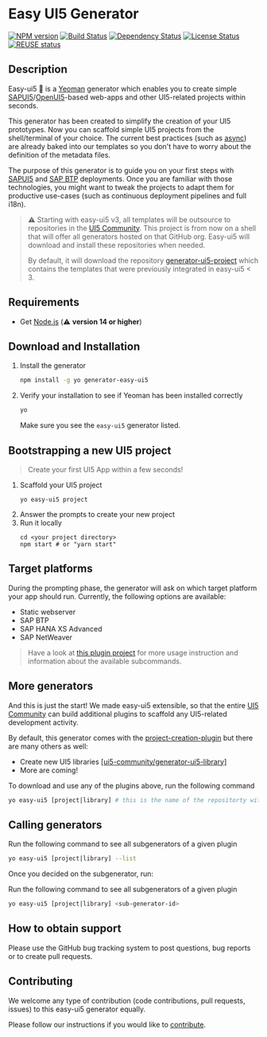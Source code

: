 # Easy UI5 Generator

[![NPM version][npm-image]][npm-url]
[![Build Status][test-image]][test-url]
[![Dependency Status][librariesio-image]][repo-url]
[![License Status][license-image]][license-url]
[![REUSE status][reuse-image]][reuse-url]

## Description

Easy-ui5 💙 is a [Yeoman](http://yeoman.io/) generator which enables you to create simple [SAPUI5](https://sapui5.hana.ondemand.com/)/[OpenUI5](https://openui5.hana.ondemand.com/)-based web-apps and other UI5-related projects within seconds.

This generator has been created to simplify the creation of your UI5 prototypes. Now you can scaffold simple UI5 projects from the shell/terminal of your choice. The current best practices (such as [async](https://blogs.sap.com/2018/12/18/ui5ers-buzz-41-best-practices-for-async-loading-in-ui5/)) are already baked into our templates so you don't have to worry about the definition of the metadata files.

The purpose of this generator is to guide you on your first steps with [SAPUI5](https://sapui5.hana.ondemand.com/) and [SAP BTP](https://www.sap.com/products/business-technology-platform.html) deployments. Once you are familiar with those technologies, you might want to tweak the projects to adapt them for productive use-cases (such as continuous deployment pipelines and full i18n).

> :warning: Starting with easy-ui5 v3, all templates will be outsource to repositories in the [UI5 Community](https://github.com/ui5-community/). This project is from now on a shell that will offer all generators hosted on that GitHub org. Easy-ui5 will download and install these repositories when needed.
>
> By default, it will download the repository [generator-ui5-project](https://github.com/ui5-community/generator-ui5-project/) which contains the templates that were previously integrated in easy-ui5 < 3.

## Requirements

- Get [Node.js](https://nodejs.org/en/download/)  (:warning: **version 14 or higher**)

## Download and Installation

1. Install the generator
   ```sh
   npm install -g yo generator-easy-ui5
   ```
2. Verify your installation to see if Yeoman has been installed correctly
   ```sh
   yo
   ```
   Make sure you see the `easy-ui5` generator listed.

## Bootstrapping a new UI5 project

> Create your first UI5 App within a few seconds!

1. Scaffold your UI5 project
   ```
   yo easy-ui5 project
   ```
2. Answer the prompts to create your new project
3. Run it locally
   ```
   cd <your project directory>
   npm start # or "yarn start"
   ```

## Target platforms

During the prompting phase, the generator will ask on which target platform your app should run. Currently, the following options are available:

- Static webserver
- SAP BTP
- SAP HANA XS Advanced
- SAP NetWeaver

> Have a look at [this plugin project](https://github.com/ui5-community/generator-ui5-project/) for more usage instruction and information about the available subcommands.


## More generators

And this is just the start!
We made easy-ui5 extensible, so that the entire [UI5 Community](https://github.com/ui5-community/) can build additional plugins to scaffold any UI5-related development activity.

By default, this generator comes with the [project-creation-plugin](https://github.com/ui5-community/generator-ui5-project) but there are many others as well:
- Create new UI5 libraries [[ui5-community/generator-ui5-library]](https://github.com/ui5-community/generator-ui5-library)
- More are coming!
<!-- - Create new UI5 custom controls
- Create middlewares for the UI5 tooling
- Create tasks for the UI5 tooling
- Create a WDI5 test suite -->

To download and use any of the plugins above, run the following command
```sh
yo easy-ui5 [project|library] # this is the name of the repositorty without the "generator-ui5-" prefix
```

<!-- Are you missing a generator in this list and are you willing to provide one to the entire UI5 community? Great! [This blog posts](TODO INSERT LINK HERE) contains everything you need to know to get started!  -->

## Calling generators

Run the following command to see all subgenerators of a given plugin
```sh
yo easy-ui5 [project|library] --list
```
Once you decided on the subgenerator, run:

Run the following command to see all subgenerators of a given plugin
```sh
yo easy-ui5 [project|library] <sub-generator-id>
```

## How to obtain support

Please use the GitHub bug tracking system to post questions, bug reports or to create pull requests.

## Contributing

We welcome any type of contribution (code contributions, pull requests, issues) to this easy-ui5 generator equally.

Please follow our instructions if you would like to [contribute](https://github.com/SAP/generator-easy-ui5/blob/master/CONTRIBUTING.md).

[npm-image]: https://img.shields.io/npm/v/generator-easy-ui5.svg
[npm-url]: https://www.npmjs.com/package/generator-easy-ui5
[test-image]: https://github.com/SAP/generator-easy-ui5/actions/workflows/main.yml/badge.svg
[test-url]: https://github.com/SAP/generator-easy-ui5/actions/workflows/main.yml
[librariesio-image]: https://img.shields.io/librariesio/github/SAP/generator-easy-ui5
[repo-url]: https://github.com/SAP/generator-easy-ui5
[license-image]: https://img.shields.io/npm/l/generator-easy-ui5.svg
[license-url]: https://github.com/SAP/generator-easy-ui5/blob/master/LICENSE
[reuse-image]: https://api.reuse.software/badge/github.com/SAP/generator-easy-ui5/
[reuse-url]: https://api.reuse.software/info/github.com/SAP/generator-easy-ui5/
